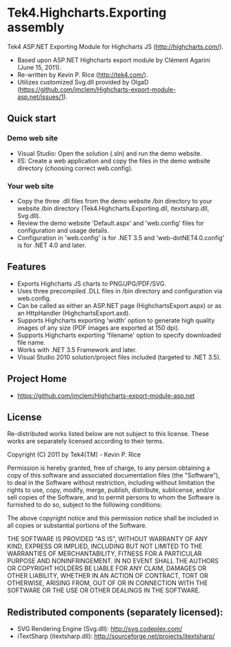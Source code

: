 ﻿# Tek4.Highcharts.Exporting assembly

Tek4 ASP.NET Exporting Module for Highcharts JS (http://highcharts.com/).

* Based upon ASP.NET Highcharts export module by Clément Agarini (June 15, 2011).
* Re-written by Kevin P. Rice (http://tek4.com/).
* Utilizes customized Svg.dll provided by OlgaD (https://github.com/imclem/Highcharts-export-module-asp.net/issues/1).


## Quick start

### Demo web site ###
* Visual Studio: Open the solution (.sln) and run the demo website.
* IIS: Create a web application and copy the files in the demo website directory (choosing correct web.config).

### Your web site ###
* Copy the three .dll files from the demo website /bin directory to your website /bin directory (Tek4.Highcharts.Exporting.dll, itextsharp.dll, Svg.dll).
* Review the demo website 'Default.aspx' and 'web.config' files for configuration and usage details.
* Configuration in 'web.config' is for .NET 3.5 and 'web-dotNET4.0.config' is for .NET 4.0 and later.


## Features

* Exports Highcharts JS charts to PNG/JPG/PDF/SVG.
* Uses three precompiled .DLL files in /bin directory and configuration via web.config.
* Can be called as either an ASP.NET page (HighchartsExport.aspx) or as an HttpHandler (HighchartsExport.axd).
* Supports Highcharts exporting 'width' option to generate high quality images of any size (PDF images are exported at 150 dpi).
* Supports Highcharts exporting 'filename' option to specify downloaded file name.
* Works with .NET 3.5 Framework and later.
* Visual Studio 2010 solution/project files included (targeted to .NET 3.5).


## Project Home

* https://github.com/imclem/Highcharts-export-module-asp.net


## License

Re-distributed works listed below are not subject to this license. These
works are separately licensed according to their terms.

Copyright (C) 2011 by Tek4(TM) - Kevin P. Rice

Permission is hereby granted, free of charge, to any person obtaining a copy
of this software and associated documentation files (the "Software"), to deal
in the Software without restriction, including without limitation the rights
to use, copy, modify, merge, publish, distribute, sublicense, and/or sell
copies of the Software, and to permit persons to whom the Software is
furnished to do so, subject to the following conditions:

The above copyright notice and this permission notice shall be included in
all copies or substantial portions of the Software.

THE SOFTWARE IS PROVIDED "AS IS", WITHOUT WARRANTY OF ANY KIND, EXPRESS OR
IMPLIED, INCLUDING BUT NOT LIMITED TO THE WARRANTIES OF MERCHANTABILITY,
FITNESS FOR A PARTICULAR PURPOSE AND NONINFRINGEMENT. IN NO EVENT SHALL THE
AUTHORS OR COPYRIGHT HOLDERS BE LIABLE FOR ANY CLAIM, DAMAGES OR OTHER
LIABILITY, WHETHER IN AN ACTION OF CONTRACT, TORT OR OTHERWISE, ARISING FROM,
OUT OF OR IN CONNECTION WITH THE SOFTWARE OR THE USE OR OTHER DEALINGS IN
THE SOFTWARE.


## Redistributed components (separately licensed):

* SVG Rendering Engine (Svg.dll): http://svg.codeplex.com/
* iTextSharp (itextsharp.dll): http://sourceforge.net/projects/itextsharp/
